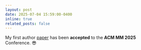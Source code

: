 ```yaml
---
layout: post
date: 2025-07-04 15:59:00-0400
inline: true
related_posts: false
---
```


My first author [paper](https://arxiv.org/abs/2507.08137) has been **accepted** to the **ACM MM 2025** Conference. 😎
